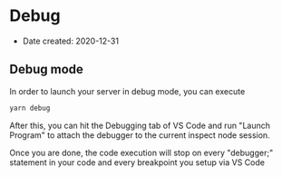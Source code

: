 # Debug

- Date created: 2020-12-31

## Debug mode

In order to launch your server in debug mode, you can execute

```bash
yarn debug
```

After this, you can hit the Debugging tab of VS Code and run "Launch Program" to attach the debugger to the current inspect node session.

Once you are done, the code execution will stop on every "debugger;" statement in your code and every breakpoint you setup via VS Code
